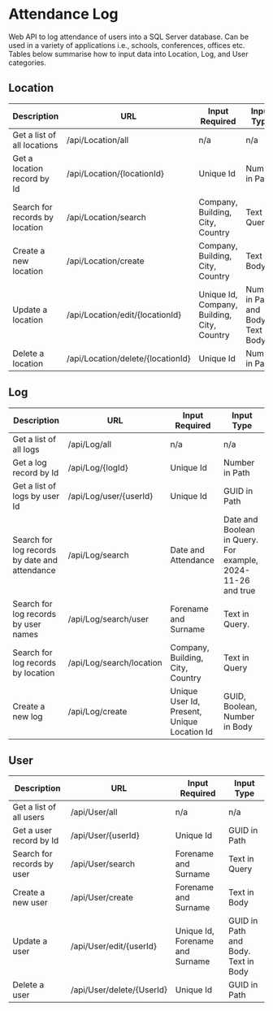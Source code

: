 # Attendance Log
Web API to log attendance of users into a SQL Server database.  Can be used in a variety of applications i.e., schools, conferences, offices etc.   Tables below summarise how to input data into Location, Log, and User categories.

## Location
Description  | URL  | Input Required  | Input Type
------------- | -------------  | ------------- | -------------
Get a list of all locations  | /api/Location/all   | n/a  | n/a
Get a location record by Id  | /api/Location/{locationId}   | Unique Id  | Number in Path
Search for records by location  | /api/Location/search   | Company, Building, City, Country  | Text in Query
Create a new location  | /api/Location/create   | Company, Building, City, Country  | Text in Body
Update a location  | /api/Location/edit/{locationId}   | Unique Id, Company, Building, City, Country  | Number in Path and Body. Text in Body
Delete a location  | /api/Location/delete/{locationId}   | Unique Id  | Number in Path

## Log
Description  | URL  | Input Required  | Input Type
------------- | -------------  | ------------- | -------------
Get a list of all logs  | /api/Log/all   | n/a  | n/a
Get a log record by Id  | /api/Log/{logId}   | Unique Id  | Number in Path
Get a list of logs by user Id  | /api/Log/user/{userId}   | Unique Id  | GUID in Path
Search for log records by date and attendance  | /api/Log/search   | Date and Attendance  | Date and Boolean in Query.  For example, 2024-11-26 and true
Search for log records by user names  | /api/Log/search/user   | Forename and Surname  | Text in Query.
Search for log records by location  | /api/Log/search/location   | Company, Building, City, Country  | Text in Query
Create a new log  | /api/Log/create   | Unique User Id, Present, Unique Location Id  | GUID, Boolean, Number in Body

## User
Description  | URL  | Input Required  | Input Type
------------- | -------------  | ------------- | -------------
Get a list of all users  | /api/User/all   | n/a  | n/a
Get a user record by Id  | /api/User/{userId}   | Unique Id  | GUID in Path
Search for records by user  | /api/User/search   | Forename and Surname  | Text in Query
Create a new user  | /api/User/create   | Forename and Surname  | Text in Body
Update a user  | /api/User/edit/{userId}   | Unique Id, Forename and Surname  | GUID in Path and Body. Text in Body
Delete a user  | /api/User/delete/{UserId}   | Unique Id  | GUID in Path

